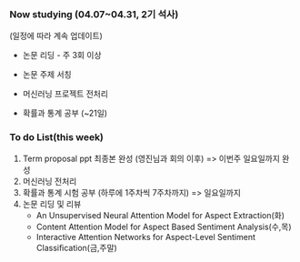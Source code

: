 ### Now studying (04.07~04.31, 2기 석사)

(일정에 따라 계속 업데이트)



- 논문 리딩 - 주 3회 이상

- 논문 주제 서칭

- 머신러닝 프로젝트 전처리

- 확률과 통계 공부 (~21일)

  

  

### To do List(this week)



1. Term proposal ppt 최종본 완성 (영진님과 회의 이후) => 이번주 일요일까지 완성
2. 머신러닝 전처리
3. 확률과 통계 시험 공부 (하루에 1주차씩 7주차까지) => 일요일까지
4. 논문 리딩 및 리뷰
   - An Unsupervised Neural Attention Model for Aspect Extraction(화)
   - Content  Attention  Model for  Aspect Based Sentiment Analysis(수,목)
   - Interactive Attention Networks for Aspect-Level Sentiment Classiﬁcation(금,주말)




